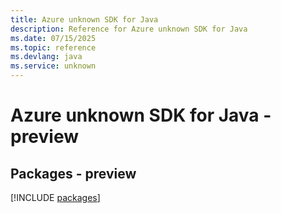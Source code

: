 ```yaml
---
title: Azure unknown SDK for Java
description: Reference for Azure unknown SDK for Java
ms.date: 07/15/2025
ms.topic: reference
ms.devlang: java
ms.service: unknown
---
```

# Azure unknown SDK for Java - preview
## Packages - preview
[!INCLUDE [packages](unknown-index.md)]